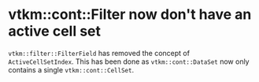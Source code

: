 # vtkm::cont::Filter now don't have an active cell set

`vtkm::filter::FilterField` has removed the concept of `ActiveCellSetIndex`. This
has been done as `vtkm::cont::DataSet` now only contains a single `vtkm::cont::CellSet`.
